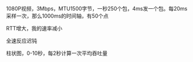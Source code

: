 1080P视频，3Mbps，MTU1500字节，一秒250个包，4ms发一个包。每20ms采样一次，那么1000ms的时间轴，有50个点

RTT增大，我的速率减小

全速反应迟钝



柱状图，0-10秒，每2秒计算一次平均吞吐量

